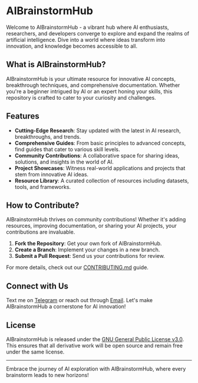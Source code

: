 # AIBrainstormHub

Welcome to AIBrainstormHub - a vibrant hub where AI enthusiasts, researchers, and developers converge to explore and expand the realms of artificial intelligence. Dive into a world where ideas transform into innovation, and knowledge becomes accessible to all.

## What is AIBrainstormHub?

AIBrainstormHub is your ultimate resource for innovative AI concepts, breakthrough techniques, and comprehensive documentation. Whether you're a beginner intrigued by AI or an expert honing your skills, this repository is crafted to cater to your curiosity and challenges.

## Features

- **Cutting-Edge Research**: Stay updated with the latest in AI research, breakthroughs, and trends.
- **Comprehensive Guides**: From basic principles to advanced concepts, find guides that cater to various skill levels.
- **Community Contributions**: A collaborative space for sharing ideas, solutions, and insights in the world of AI.
- **Project Showcases**: Witness real-world applications and projects that stem from innovative AI ideas.
- **Resource Library**: A curated collection of resources including datasets, tools, and frameworks.

## How to Contribute?

AIBrainstormHub thrives on community contributions! Whether it's adding resources, improving documentation, or sharing your AI projects, your contributions are invaluable.

1. **Fork the Repository**: Get your own fork of AIBrainstormHub.
2. **Create a Branch**: Implement your changes in a new branch.
3. **Submit a Pull Request**: Send us your contributions for review.

For more details, check out our [CONTRIBUTING.md](CONTRIBUTING.md) guide.

## Connect with Us

Text me on [Telegram](https://t.me/arashbanijamali) or reach out through [Email](mailto:arash.banijamali@gmail.com). Let's make AIBrainstormHub a cornerstone for AI innovation!

## License

AIBrainstormHub is released under the [GNU General Public License v3.0](LICENSE). This ensures that all derivative work will be open source and remain free under the same license.

---

Embrace the journey of AI exploration with AIBrainstormHub, where every brainstorm leads to new horizons!

